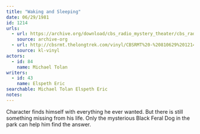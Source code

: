 ```yaml
---
title: "Waking and Sleeping"
date: 06/29/1981
id: 1214
urls: 
  - url: https://archive.org/download/cbs_radio_mystery_theater/cbs_radio_mystery_theater-1201-1250.zip/cbs_radio_mystery_theater-1201-1250%2Fcbsrmt_1214_waking_and_sleeping.mp3
    source: archive-org
  - url: http://cbsrmt.thelongtrek.com/vinyl/CBSRMT%20-%20810629%201214%20Waking%20&%20Sleeping_afrts.mp3
    source: kl-vinyl
actors:  
  - id: 84
    name: Michael Tolan
writers:  
  - id: 43
    name: Elspeth Eric
searchable: Michael Tolan Elspeth Eric
notes:  
---
```

Character finds himself with everything he ever wanted. But there is still something missing from his life. Only the mysterious Black Feral Dog in the park can help him find the answer.